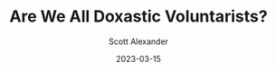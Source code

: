 ---
layout: podcast
title: "Are We All Doxastic Voluntarists?"
author: Scott Alexander
description: https://astralcodexten.substack.com/p/are-we-all-doxastic-voluntarists
date: 2023-03-15
length: 33141
duration: 8
guid: are-we-all-doxastic-voluntarists
---